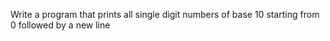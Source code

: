 Write a program that prints all single digit numbers of base 10 starting from 0 followed by a new line
